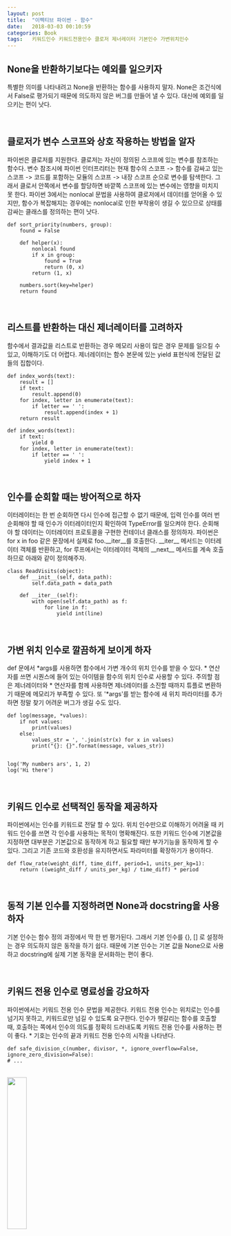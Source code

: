 ```yaml
---
layout: post
title:  "이펙티브 파이썬 - 함수"
date:   2018-03-03 00:10:59
categories: Book
tags:	키워드인수 키워드전용인수 클로저 제너레이터 기본인수 가변위치인수
---
```


## None을 반환하기보다는 예외를 일으키자
특별한 의미를 나타내려고 None을 반환하는 함수를 사용하지 말자. None은 조건식에서 False로 평가되기 때문에 의도하지 않은 버그를 만들어 낼 수 있다. 대신에 예외를 일으키는 편이 낫다. 

<br/>

## 클로저가 변수 스코프와 상호 작용하는 방법을 알자
파이썬은 클로저를 지원한다. 클로저는 자신이 정의된 스코프에 있는 변수를 참조하는 함수다. 변수 참조시에 파이썬 인터프리터는 현재 함수의 스코프 -> 함수를 감싸고 있는 스코프 -> 코드를 포함하는 모듈의 스코프 -> 내장 스코프 순으로 변수를 탐색한다. 그래서 클로서 안쪽에서 변수를 할당하면 바깥쪽 스코프에 있는 변수에는 영향을 미치지 못 한다. 파이썬 3에서는 nonlocal 문법을 사용하여 클로저에서 데이터를 얻어올 수 있지만, 함수가 복잡해지는 경우에는 nonlocal로 인한 부작용이 생길 수 있으므로 상태를 감싸는 클래스를 정의하는 편이 낫다. 
```
def sort_priority(numbers, group):
    found = False

    def helper(x):
        nonlocal found
        if x in group:
            found = True
            return (0, x)
        return (1, x)

    numbers.sort(key=helper)
    return found
```

<br/>

## 리스트를 반환하는 대신 제너레이터를 고려하자
함수에서 결과값을 리스트로 반환하는 경우 메모리 사용이 많은 경우 문제를 일으킬 수 있고, 이해하기도 더 어렵다. 제너레이터는 함수 본문에 있는 yield 표현식에 전달된 값들의 집합이다.
```
def index_words(text):
    result = []
    if text:
        result.append(0)
    for index, letter in enumerate(text):
        if letter == ' ':
            result.append(index + 1)
    return result
```

```
def index_words(text):
    if text:
        yield 0
    for index, letter in enumerate(text):
        if letter == ' ':
            yield index + 1
```

<br/>

## 인수를 순회할 때는 방어적으로 하자 
이터레이터는 한 번 순회하면 다시 인수에 접근할 수 없기 때문에, 입력 인수를 여러 번 순회해야 할 때 인수가 이터레이터인지 확인하여 TypeError를 일으켜야 한다. 순회해야 할 데이터는 이터레이터 프로토콜을 구현한 컨테이너 클래스를 정의하자. 파이썬은 for x in foo 같은 문장에서 실제로 foo.\_\_iter\_\_를 호출한다. \_\_iter\_\_ 메서드는 이터레이터 객체를 반환하고, for 루프에서는 이터레이터 객체의 \_\_next\_\_ 메서드를 계속 호출하므로  아래와 같이 정의해주자.

```
class ReadVisits(object):
    def __init__(self, data_path):
        self.data_path = data_path

    def __iter__(self):
        with open(self.data_path) as f:
            for line in f:
                yield int(line)
```

<br/>

## 가변 위치 인수로 깔끔하게 보이게 하자
def 문에서 *args를 사용하면 함수에서 가변 개수의 위치 인수를  받을 수 있다. * 연산자를 쓰면 시퀀스에 들어 있는 아이템을 함수의 위치 인수로 사용할 수 있다. 주의할 점은 제너레이터와 * 연산자를 함께 사용하면 제너레이터를 소진할 때까지 튜플로 변환하기 때문에 메모리가 부족할 수 있다. 또 '*args'를 받는 함수에 새 위치 파라미터를 추가하면 정말 찾기 어려운 버그가 생길 수도 있다.  
```
def log(message, *values):
    if not values:
        print(values)
    else:
        values_str = ', '.join(str(x) for x in values)
        print("{}: {}".format(message, values_str))


log('My numbers ars', 1, 2)
log('Hi there')
```

<br/>

## 키워드 인수로 선택적인 동작을 제공하자
파이썬에서는 인수를 키워드로 전달 할 수 있다.  위치 인수만으로 이해하기 어려울 때 키워드 인수를 쓰면 각 인수를 사용하는 목적이 명확해진다. 또한 키워드 인수에 기본값을 지정하면 대부분은 기본값으로 동작하게 하고 필요할 때만 부가기능을 동작하게 할 수 있다. 그리고 기존 코드와 호환성을 유지하면서도 파라미터를 확장하기가 용이하다. 
```
def flow_rate(weight_diff, time_diff, period=1, units_per_kg=1):
    return ((weight_diff / units_per_kg) / time_diff) * period
```

<br/>

## 동적 기본 인수를 지정하려면 None과 docstring을 사용하자
기본 인수는 함수 정의 과정에서 딱 한 번 평가된다. 그래서 기본 인수를 {}, [] 로 설정하는 경우 의도하지 않은 동작을 하기 쉽다. 때문에 기본 인수는 기본 값을 None으로 사용하고 docstring에 실제 기본 동작을 문서화하는 편이 좋다. 

<br/>

## 키워드 전용 인수로 명료성을 강요하자
파이썬에서는 키워드 전용 인수 문법을 제공한다. 키워드 전용 인수는 위치로는 인수를 넘기지 못하고, 키워드로만 넘길 수 있도록 요구한다. 인수가 헷갈리는 함수를 호출할 때, 호출하는 쪽에서 인수의 의도를 정확히 드러내도록 키워드 전용 인수를 사용하는 편이 좋다. * 기호는 인수의 끝과 키워드 전용 인수의 시작을 나타낸다. 

```
def safe_division_c(number, divisor, *, ignore_overflow=False, ignore_zero_division=False):
# ...
```

<br/>


<a href="http://www.aladin.co.kr/shop/wproduct.aspx?ItemId=80277523">
  <img class="book" style="width: 30%; height: 30%" src="http://image.aladin.co.kr/product/8027/75/cover/k212434638_1.jpg"/>
</a>